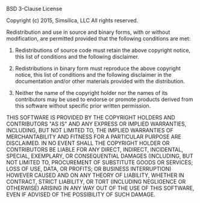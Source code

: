 BSD 3-Clause License

Copyright (c) 2015, Simsilica, LLC
All rights reserved.
 
Redistribution and use in source and binary forms, with or without
modification, are permitted provided that the following conditions 
are met:
 
1. Redistributions of source code must retain the above copyright 
   notice, this list of conditions and the following disclaimer.

2. Redistributions in binary form must reproduce the above copyright 
   notice, this list of conditions and the following disclaimer in 
   the documentation and/or other materials provided with the 
   distribution.

3. Neither the name of the copyright holder nor the names of its 
   contributors may be used to endorse or promote products derived 
   from this software without specific prior written permission.

THIS SOFTWARE IS PROVIDED BY THE COPYRIGHT HOLDERS AND CONTRIBUTORS 
"AS IS" AND ANY EXPRESS OR IMPLIED WARRANTIES, INCLUDING, BUT NOT 
LIMITED TO, THE IMPLIED WARRANTIES OF MERCHANTABILITY AND FITNESS 
FOR A PARTICULAR PURPOSE ARE DISCLAIMED. IN NO EVENT SHALL THE 
COPYRIGHT HOLDER OR CONTRIBUTORS BE LIABLE FOR ANY DIRECT, 
INDIRECT, INCIDENTAL, SPECIAL, EXEMPLARY, OR CONSEQUENTIAL DAMAGES 
(INCLUDING, BUT NOT LIMITED TO, PROCUREMENT OF SUBSTITUTE GOODS OR 
SERVICES; LOSS OF USE, DATA, OR PROFITS; OR BUSINESS INTERRUPTION) 
HOWEVER CAUSED AND ON ANY THEORY OF LIABILITY, WHETHER IN CONTRACT, 
STRICT LIABILITY, OR TORT (INCLUDING NEGLIGENCE OR OTHERWISE) 
ARISING IN ANY WAY OUT OF THE USE OF THIS SOFTWARE, EVEN IF ADVISED 
OF THE POSSIBILITY OF SUCH DAMAGE.


